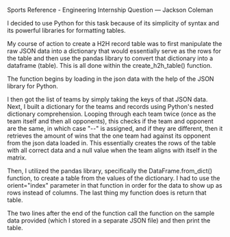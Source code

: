 Sports Reference - Engineering Internship Question — Jackson Coleman

I decided to use Python for this task because of its simplicity of syntax and its powerful libraries for formatting tables.

My course of action to create a H2H record table was to first manipulate the raw JSON data into a dictionary that would essentially serve as the rows for the table and then use the pandas library to convert that dictionary into a dataframe (table). This is all done within the create_h2h_table() function.

The function begins by loading in the json data with the help of the JSON library for Python.

I then got the list of teams by simply taking the keys of that JSON data. Next, I built a dictionary for the teams and records using Python's nested dictionary comprehension. Looping through each team twice (once as the team itself and then all opponents), this checks if the team and opponent are the same, in which case "--" is assigned, and if they are different, then it retrieves the amount of wins that the one team had against its opponent from the json data loaded in. This essentially creates the rows of the table with all correct data and a null value when the team aligns with itself in the matrix.

Then, I utilized the pandas library, specifically the DataFrame.from_dict() function, to create a table from the values of the dictionary. I had to use the orient="index" parameter in that function in order for the data to show up as rows instead of columns. The last thing my function does is return that table.

The two lines after the end of the function call the function on the sample data provided (which I stored in a separate JSON file) and then print the table.
